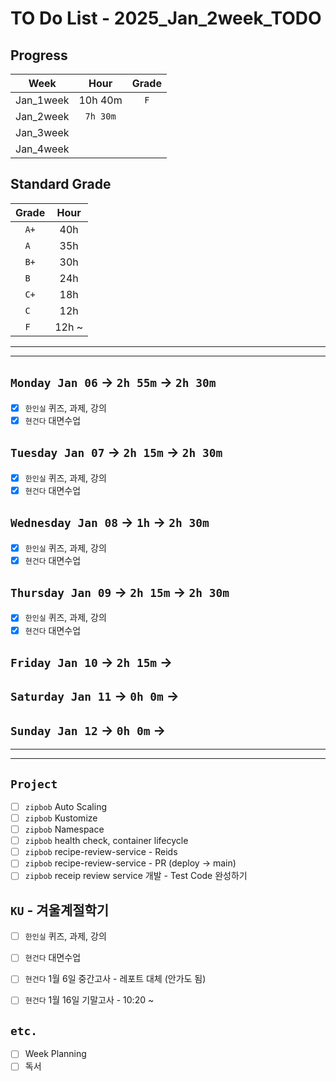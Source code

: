 # TO Do List - 2025_Jan_2week_TODO

## Progress
| Week | Hour | Grade |
|:---:|:---:|:---:|
|Jan_1week|10h 40m|`F`|
|Jan_2week|`7h 30m`||
|Jan_3week|||
|Jan_4week|||


## Standard Grade
| Grade | Hour |
|:---:|:---:|
|`A+`|40h|
|`A `|35h|
|`B+`|30h|
|`B `|24h|
|`C+`|18h|
|`C `|12h|
|`F `|12h ~|


---
---

## `Monday Jan 06` -> `2h 55m` -> `2h 30m`
- [x] `한인실` 퀴즈, 과제, 강의 
- [x] `현건다` 대면수업

## `Tuesday Jan 07` -> `2h 15m` -> `2h 30m`
- [x] `한인실` 퀴즈, 과제, 강의 
- [x] `현건다` 대면수업

## `Wednesday Jan 08` -> `1h` -> `2h 30m`
- [x] `한인실` 퀴즈, 과제, 강의 
- [x] `현건다` 대면수업
 
## `Thursday Jan 09` -> `2h 15m` -> `2h 30m`
- [x] `한인실` 퀴즈, 과제, 강의 
- [x] `현건다` 대면수업

## `Friday Jan 10` -> `2h 15m` -> 


## `Saturday Jan 11` -> `0h 0m` -> 


## `Sunday Jan 12` -> `0h 0m` -> 


---
---
## `Project`
- [ ] `zipbob` Auto Scaling
- [ ] `zipbob` Kustomize 
- [ ] `zipbob` Namespace 
- [ ] `zipbob` health check, container lifecycle 
- [ ] `zipbob` recipe-review-service - Reids 
- [ ] `zipbob` recipe-review-service - PR (deploy -> main) 
- [ ] `zipbob` receip review service 개발 - Test Code 완성하기 

## `KU` - 겨울계절학기
- [ ] `한인실` 퀴즈, 과제, 강의 
- [ ] `현건다` 대면수업

- [ ] `현건다` 1월 6일 중간고사 - 레포트 대체 (안가도 됨)
- [ ] `현건다` 1월 16일 기말고사 - 10:20 ~


## `etc.`
- [ ] Week Planning
- [ ] 독서 
<!-- - [ ] `Konkuk` 학점 포기 - `1.10.(금)/ 1.13.(월) 10:30 ~ 16:30` -->
<!-- - [ ] `Konkuk` 졸업유예 - `작년에는 1월 16일 정도에 함` -->



<!-- ## `Spring`
- [ ] `Cloud Native Spring In Action`

## `Kubernetes`
- [ ] `Kubernetes` 애플리케이션 배포를위한 고급 설정 - Read

## `Algorithm`
- [ ] `알고리즘문제해결전략` read -->


<br><br>

<!-- > `개인공부` : `6h 30m` -> `25h 36m` -> `22h 19m` -> -->

<br><br>

<!-- 
## `Java`
## `OPIc`
## `토익` 
-->






